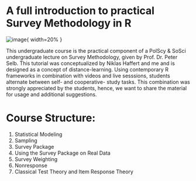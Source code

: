 # A full introduction to practical Survey Methodology in R

![image](https://user-images.githubusercontent.com/30929659/118642788-0df85a00-b7dc-11eb-8aae-058c22ff09be.png){ width=20% }

This undergraduate course is the practical component of a PolScy & SoSci undergraduate lecture on Survey Methodology, given by Prof. Dr. Peter Selb. This tutorial was conceptualized by Niklas Haffert and me and is designed as a concept of distance-learning. Using contemporary R frameworks in combination with videos and live sesssions, students alternate between self- and cooperative- study tasks. This combination was strongly appreciated by the students, hence, we want to share the material for usage and additional suggestions. 

# Course Structure:

1. Statistical Modeling
2. Sampling
3. Survey Package
4. Using the Survey Package on Real Data
5. Survey Weighting
6. Nonresponse
7. Classical Test Theory and Item Response Theory






